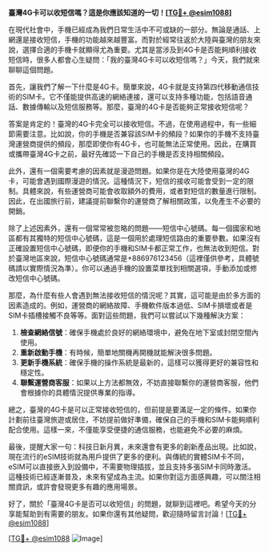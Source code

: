 **臺灣4G卡可以收短信嗎？這是你應該知道的一切！[[TG💪+ @esim1088](https://t.me/s/esim1088)]**

在現代社會中，手機已經成為我們日常生活中不可或缺的一部分。無論是通話、上網還是接收短信，手機的功能越來越豐富。而對於經常往返於大陸與臺灣的朋友來說，選擇合適的手機卡就顯得尤為重要。尤其是當涉及到4G卡是否能夠順利接收短信時，很多人都會心生疑問：「我的臺灣4G卡可以收短信嗎？」今天，我們就來聊聊這個問題。

首先，讓我們了解一下什麼是4G卡。簡單來說，4G卡就是支持第四代移動通信技術的SIM卡。它不僅能提供高速的網絡連接，還可以支持多種功能，包括語音通話、數據傳輸以及短信服務等。那麼，臺灣的4G卡是否能夠正常接收短信呢？

答案是肯定的！臺灣的4G卡完全可以接收短信。不過，在使用過程中，有一些細節需要注意。比如說，你的手機是否兼容該SIM卡的頻段？如果你的手機不支持臺灣運營商提供的頻段，那麼即使你有4G卡，也可能無法正常使用。因此，在購買或攜帶臺灣4G卡之前，最好先確認一下自己的手機是否支持相關頻段。

此外，還有一個需要考慮的因素就是漫遊問題。如果你是在大陸使用臺灣的4G卡，可能會遇到國際漫遊的情況。這種情況下，短信的接收可能會受到一定的限制。具體來說，有些運營商可能會收取額外的費用，或者對短信的數量進行限制。因此，在出國旅行前，建議提前聯繫你的運營商了解相關政策，以免產生不必要的開銷。

除了上述因素外，還有一個常常被忽略的問題——短信中心號碼。每一個國家和地區都有其獨特的短信中心號碼，這是一個用於處理短信路由的重要參數。如果沒有正確設置短信中心號碼，即便你的手機和SIM卡都正常工作，也無法收到短信。對於臺灣地區來說，短信中心號碼通常是+886976123456（這裡僅供參考，具體號碼請以實際情況為準）。你可以通過手機的設置菜單找到相關選項，手動添加或修改短信中心號碼。

那麼，為什麼有些人會遇到無法接收短信的情況呢？其實，這可能是由於多方面的因素造成的。例如，運營商的網絡故障、手機軟件版本過低、SIM卡損壞或者是SIM卡插槽接觸不良等等。面對這些問題，我們可以嘗試以下幾種解決方案：

1. **檢查網絡信號**：確保手機處於良好的網絡環境中，避免在地下室或封閉空間內使用。
2. **重新啟動手機**：有時候，簡單地關機再開機就能解決很多問題。
3. **更新手機系統**：確保手機的操作系統是最新的，這樣可以獲得更好的兼容性和穩定性。
4. **聯繫運營商客服**：如果以上方法都無效，不妨直接聯繫你的運營商客服，他們會根據你的具體情況提供專業的指導。

總之，臺灣的4G卡是可以正常接收短信的，但前提是要滿足一定的條件。如果你計劃前往臺灣旅遊或居住，不妨提前做好準備，確保自己的手機和SIM卡能夠順利配合使用。這樣一來，不僅能享受便捷的通信服務，也能避免不必要的麻煩。

最後，提醒大家一句：科技日新月異，未來還會有更多的創新產品出現。比如說，現在流行的eSIM技術就為用戶提供了更多的便利。與傳統的實體SIM卡不同，eSIM可以直接嵌入到設備中，不需要物理插拔，並且支持多張SIM卡同時激活。這種技術已經逐漸普及，未來有望成為主流。如果你對這方面感興趣，可以關注相關資訊，或許會發現更多有趣的應用場景。

好了，關於「臺灣4G卡是否可以收短信」的問題，就聊到這裡吧。希望今天的分享能幫助到有需要的朋友。如果你還有其他疑問，歡迎隨時留言討論！[[TG💪+ @esim1088](https://t.me/s/esim1088)] 

[[TG💪+ @esim1088](https://t.me/s/esim1088) ![Image](https://i.postimg.cc/4NQfJmqS/Snipaste-2025-05-13-00-14-12.png)]